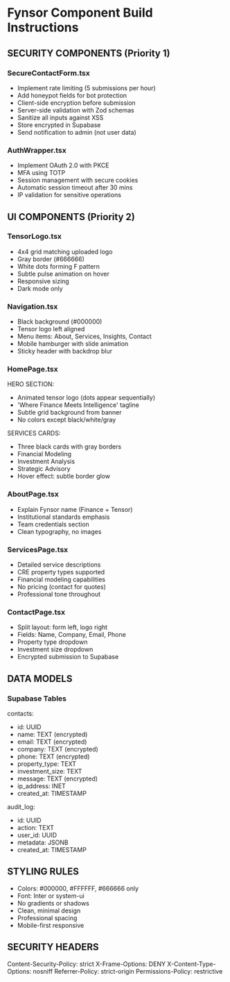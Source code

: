 # Fynsor Component Build Instructions

## SECURITY COMPONENTS (Priority 1)

### SecureContactForm.tsx

- Implement rate limiting (5 submissions per hour)
- Add honeypot fields for bot protection
- Client-side encryption before submission
- Server-side validation with Zod schemas
- Sanitize all inputs against XSS
- Store encrypted in Supabase
- Send notification to admin (not user data)

### AuthWrapper.tsx

- Implement OAuth 2.0 with PKCE
- MFA using TOTP
- Session management with secure cookies
- Automatic session timeout after 30 mins
- IP validation for sensitive operations

## UI COMPONENTS (Priority 2)

### TensorLogo.tsx

- 4x4 grid matching uploaded logo
- Gray border (#666666)
- White dots forming F pattern
- Subtle pulse animation on hover
- Responsive sizing
- Dark mode only

### Navigation.tsx

- Black background (#000000)
- Tensor logo left aligned
- Menu items: About, Services, Insights, Contact
- Mobile hamburger with slide animation
- Sticky header with backdrop blur

### HomePage.tsx

HERO SECTION:
- Animated tensor logo (dots appear sequentially)
- 'Where Finance Meets Intelligence' tagline
- Subtle grid background from banner
- No colors except black/white/gray

SERVICES CARDS:
- Three black cards with gray borders
- Financial Modeling
- Investment Analysis
- Strategic Advisory
- Hover effect: subtle border glow

### AboutPage.tsx

- Explain Fynsor name (Finance + Tensor)
- Institutional standards emphasis
- Team credentials section
- Clean typography, no images

### ServicesPage.tsx

- Detailed service descriptions
- CRE property types supported
- Financial modeling capabilities
- No pricing (contact for quotes)
- Professional tone throughout

### ContactPage.tsx

- Split layout: form left, logo right
- Fields: Name, Company, Email, Phone
- Property type dropdown
- Investment size dropdown
- Encrypted submission to Supabase

## DATA MODELS

### Supabase Tables

contacts:
  - id: UUID
  - name: TEXT (encrypted)
  - email: TEXT (encrypted)
  - company: TEXT (encrypted)
  - phone: TEXT (encrypted)
  - property_type: TEXT
  - investment_size: TEXT
  - message: TEXT (encrypted)
  - ip_address: INET
  - created_at: TIMESTAMP

audit_log:
  - id: UUID
  - action: TEXT
  - user_id: UUID
  - metadata: JSONB
  - created_at: TIMESTAMP

## STYLING RULES

- Colors: #000000, #FFFFFF, #666666 only
- Font: Inter or system-ui
- No gradients or shadows
- Clean, minimal design
- Professional spacing
- Mobile-first responsive

## SECURITY HEADERS

Content-Security-Policy: strict
X-Frame-Options: DENY
X-Content-Type-Options: nosniff
Referrer-Policy: strict-origin
Permissions-Policy: restrictive